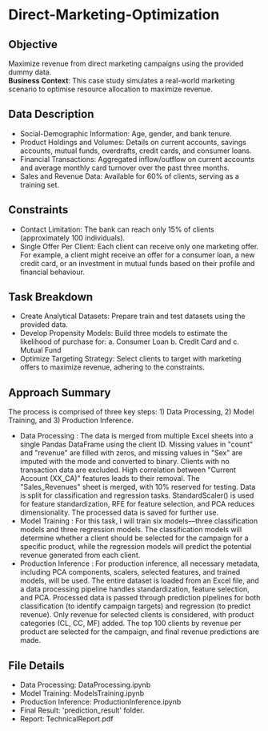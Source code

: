 # Direct-Marketing-Optimization

## Objective
Maximize revenue from direct marketing campaigns using the provided dummy data.  
**Business Context**: This case study simulates a real-world marketing scenario to optimise resource allocation to maximize revenue.

## Data Description
- Social-Demographic Information: Age, gender, and bank tenure.
- Product Holdings and Volumes: Details on current accounts, savings accounts, mutual funds, overdrafts, credit cards, and consumer loans.
- Financial Transactions: Aggregated inflow/outflow on current accounts and average monthly card turnover over the past three months.
- Sales and Revenue Data: Available for 60% of clients, serving as a training set.

## Constraints
- Contact Limitation: The bank can reach only 15% of clients (approximately 100 individuals).
- Single Offer Per Client: Each client can receive only one marketing offer. For example, a  client might receive an offer for a consumer loan, a new credit card, or an investment in mutual funds based on their profile and financial behaviour.

## Task Breakdown
- Create Analytical Datasets: Prepare train and test datasets using the provided data. 
- Develop Propensity Models: Build three models to estimate the likelihood of purchase for: a. Consumer Loan b. Credit Card and c. Mutual Fund
- Optimize Targeting Strategy: Select clients to target with marketing offers to maximize revenue, adhering to the constraints.

## Approach Summary
The process is comprised of three key steps: 1) Data Processing, 2) Model Training, and 3) Production Inference.
- Data Processing : The data is merged from multiple Excel sheets into a single Pandas DataFrame using the client ID. Missing values in "count" and "revenue" are filled with zeros, and missing values in "Sex" are imputed with the mode and converted to binary. Clients with no transaction data are excluded. High correlation between "Current Account (XX_CA)" features leads to their removal. The "Sales_Revenues" sheet is merged, with 10% reserved for testing. Data is split for classification and regression tasks. StandardScaler() is used for feature standardization, RFE for feature selection, and PCA reduces dimensionality. The processed data is saved for further use.
- Model Training : For this task, I will train six models—three classification models and three regression models. The classification models will determine whether a client should be selected for the campaign for a specific product, while the regression models will predict the potential revenue generated from each client.
- Production Inference : For production inference, all necessary metadata, including PCA components, scalers, selected features, and trained models, will be used. The entire dataset is loaded from an Excel file, and a data processing pipeline handles standardization, feature selection, and PCA. Processed data is passed through prediction pipelines for both classification (to identify campaign targets) and regression (to predict revenue). Only revenue for selected clients is considered, with product categories (CL, CC, MF) added. The top 100 clients by revenue per product are selected for the campaign, and final revenue predictions are made. 

## File Details
- Data Processing: DataProcessing.ipynb  
- Model Training: ModelsTraining.ipynb  
- Production Inference: ProductionInference.ipynb  
- Final Result: 'prediction_result' folder.
- Report: TechnicalReport.pdf
  
